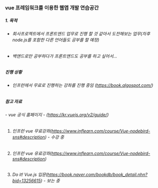 ### vue 프레임워크를 이용한 웹앱 개발 연습공간

##### 1. 목적

- ###### 회사프로젝트에서 프론트앤드 업무로 진행 할 것 같아서 도전해보는 업무(차후 node.js를 포함한 다른 언어들도 공부를 할 예정)

- ###### 백앤드로만 공부하다가 프론트앤드도 공부를 하고 싶어서...


##### 진행 상황

 - ###### 인프런에서 무료로 진행하는 강좌를 진행 중임 (https://book.algospot.com/)


##### 참고 자료

###### -  vue 공식 홈페이지 - (https://kr.vuejs.org/v2/guide/)

1. ###### 인프런 vue 무료강좌(https://www.inflearn.com/course/Vue-nodebird-sns#description) - 수강 중
2. ###### 인프런 vue 유료강좌(https://www.inflearn.com/course/Vue-nodebird-sns#description)
3. ###### Do it! Vue.js 입문(https://book.naver.com/bookdb/book_detail.nhn?bid=13256615) - 보는 중
